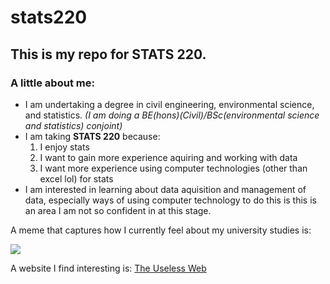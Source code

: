 # stats220

## This is my repo for STATS 220.

### A little about me:

- I am undertaking a degree in civil engineering, environmental science, and statistics. *(I am doing a BE(hons)(Civil)/BSc(environmental science and statistics) conjoint)*
- I am taking **STATS 220** because:
  1. I enjoy stats
  2. I want to gain more experience aquiring and working with data
  3.  I want more experience using computer technologies (other than excel lol) for stats
- I am interested in learning about data aquisition and management of data, especially ways of using computer technology to do this is this is an area I am not so confident in at this stage.

A meme that captures how I currently feel about my university studies is:

![](https://media.tenor.com/KVPIY1rBPCcAAAAM/spongebob-busy.gif)

A website I find interesting is: [The Useless Web](https://theuselessweb.com/)

